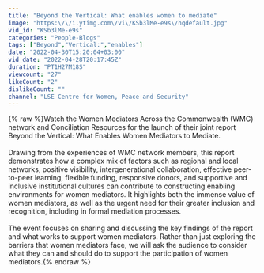 ```yaml
---
title: "Beyond the Vertical: What enables women to mediate"
image: "https:\/\/i.ytimg.com\/vi\/KSb3lMe-e9s\/hqdefault.jpg"
vid_id: "KSb3lMe-e9s"
categories: "People-Blogs"
tags: ["Beyond","Vertical:","enables"]
date: "2022-04-30T15:20:04+03:00"
vid_date: "2022-04-28T20:17:45Z"
duration: "PT1H27M18S"
viewcount: "27"
likeCount: "2"
dislikeCount: ""
channel: "LSE Centre for Women, Peace and Security"
---
```

{% raw %}Watch the Women Mediators Across the Commonwealth (WMC) network and Conciliation Resources for the launch of their joint report Beyond the Vertical: What Enables Women Mediators to Mediate.<br /><br />Drawing from the experiences of WMC network members, this report demonstrates how a complex mix of factors such as regional and local networks, positive visibility, intergenerational collaboration, effective peer-to-peer learning, flexible funding, responsive donors, and supportive and inclusive institutional cultures can contribute to constructing enabling environments for women mediators. It highlights both the immense value of women mediators, as well as the urgent need for their greater inclusion and recognition, including in formal mediation processes.<br /><br />The event focuses on sharing and discussing the key findings of the report and what works to support women mediators. Rather than just exploring the barriers that women mediators face, we will ask the audience to consider what they can and should do to support the participation of women mediators.{% endraw %}
